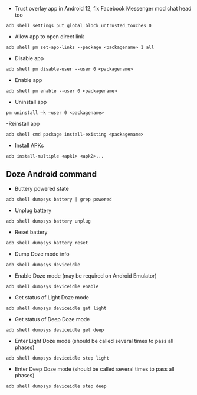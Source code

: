 - Trust overlay app in Android 12, fix Facebook Messenger mod chat head too

```
adb shell settings put global block_untrusted_touches 0
```

- Allow app to open direct link

```
adb shell pm set-app-links --package <packagename> 1 all
```

- Disable app

```
adb shell pm disable-user --user 0 <packagename>
```

- Enable app

```
adb shell pm enable --user 0 <packagename>
```

- Uninstall app

```
pm uninstall –k –user 0 <packagename>
```

-Reinstall app

```
adb shell cmd package install-existing <packagename>
```

- Install APKs

```
adb install-multiple <apk1> <apk2>...
```

## Doze Android command

- Buttery powered state

```
adb shell dumpsys battery | grep powered
```

- Unplug battery

```
adb shell dumpsys battery unplug
```

- Reset battery

```
adb shell dumpsys battery reset
```

- Dump Doze mode info

```
adb shell dumpsys deviceidle
```

- Enable Doze mode (may be required on Android Emulator)

```
adb shell dumpsys deviceidle enable
```

- Get status of Light Doze mode

```
adb shell dumpsys deviceidle get light
```

- Get status of Deep Doze mode

```
adb shell dumpsys deviceidle get deep
```

- Enter Light Doze mode (should be called several times to pass all phases)

```
adb shell dumpsys deviceidle step light
```

- Enter Deep Doze mode (should be called several times to pass all phases)

```
adb shell dumpsys deviceidle step deep
```
